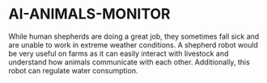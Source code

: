 # AI-ANIMALS-MONITOR
While human shepherds are doing a great job, they sometimes fall sick and are unable to work in extreme weather conditions. A shepherd robot would be very useful on farms as it can easily interact with livestock and understand how animals communicate with each other. Additionally, this robot can regulate water consumption.
